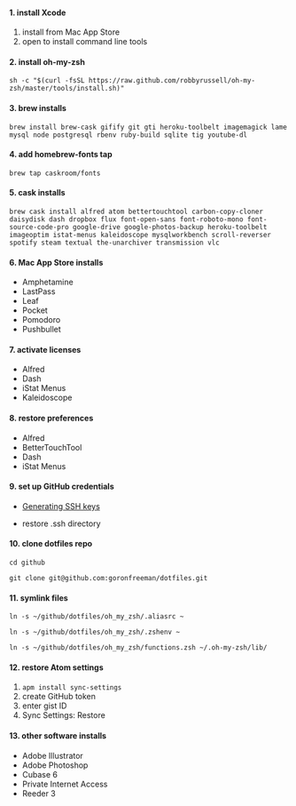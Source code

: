 #### 1. install Xcode
1. install from Mac App Store
2. open to install command line tools

#### 2. install oh-my-zsh
`sh -c "$(curl -fsSL https://raw.github.com/robbyrussell/oh-my-zsh/master/tools/install.sh)"`

#### 3. brew installs
`brew install brew-cask gifify git gti heroku-toolbelt imagemagick lame mysql node postgresql rbenv ruby-build sqlite tig youtube-dl`

#### 4. add homebrew-fonts tap
`brew tap caskroom/fonts`

#### 5. cask installs
`brew cask install alfred atom bettertouchtool carbon-copy-cloner daisydisk dash dropbox flux font-open-sans font-roboto-mono font-source-code-pro google-drive google-photos-backup heroku-toolbelt imageoptim istat-menus kaleidoscope mysqlworkbench scroll-reverser spotify steam textual the-unarchiver transmission vlc`

#### 6. Mac App Store installs
* Amphetamine
* LastPass
* Leaf
* Pocket
* Pomodoro
* Pushbullet

#### 7. activate licenses
* Alfred
* Dash
* iStat Menus
* Kaleidoscope

#### 8. restore preferences
* Alfred
* BetterTouchTool
* Dash
* iStat Menus

#### 9. set up GitHub credentials
* [Generating SSH keys](https://help.github.com/articles/generating-ssh-keys/)

* restore .ssh directory

#### 10. clone dotfiles repo
`cd github`

`git clone git@github.com:goronfreeman/dotfiles.git`

#### 11. symlink files
`ln -s ~/github/dotfiles/oh_my_zsh/.aliasrc ~`

`ln -s ~/github/dotfiles/oh_my_zsh/.zshenv ~`

`ln -s ~/github/dotfiles/oh_my_zsh/functions.zsh ~/.oh-my-zsh/lib/`

#### 12. restore Atom settings
1. `apm install sync-settings`
2. create GitHub token
3. enter gist ID
4. Sync Settings: Restore

#### 13. other software installs
* Adobe Illustrator
* Adobe Photoshop
* Cubase 6
* Private Internet Access
* Reeder 3
